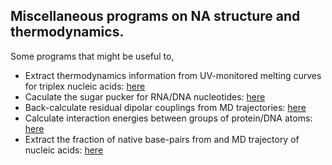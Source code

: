 ##  Miscellaneous programs on NA structure and thermodynamics.

Some programs that might be useful to,

- Extract thermodynamics information from UV-monitored melting curves for triplex nucleic acids: [here](./Duplex_Triplex_NA_eq_from_UV_curves/)
- Caculate the sugar pucker for RNA/DNA nucleotides: [here](./g_puck/)
- Back-calculate residual dipolar couplings from MD trajectories: [here](./RDC_qFactor_back-calculation/)
- Calculate interaction energies between groups of protein/DNA atoms: [here](./NA_protein_interaction/)
- Extract the fraction of native base-pairs from and MD trajectory of nucleic acids: [here](./Native_fraction_NA_base_pairing/)

